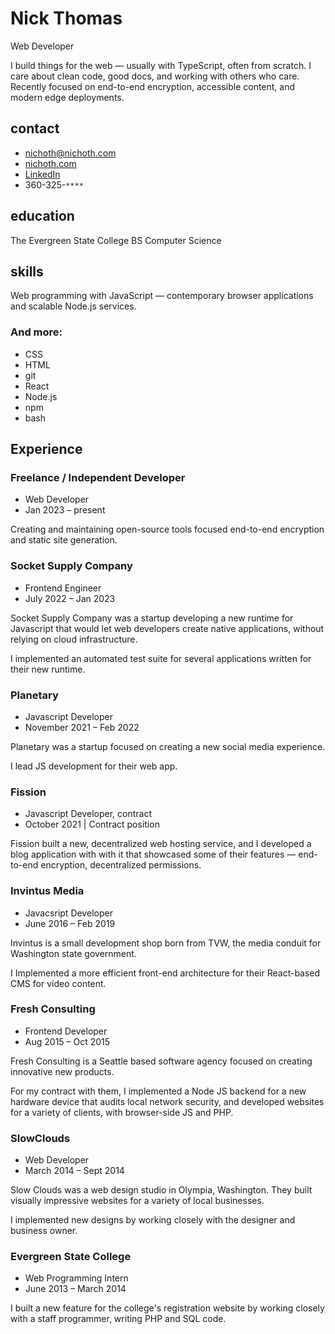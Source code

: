 # Nick Thomas
Web Developer

<p class="intro">
    I build things for the web &mdash; usually with TypeScript, often
    from scratch. I care about clean code, good docs, and working with
    others who care.  Recently focused on end-to-end encryption,
    accessible content, and modern edge deployments.
</p>

<div class="col-left">

## contact
* nichoth@nichoth.com
* [nichoth.com](https://nichoth.com/)
* [LinkedIn](https://www.linkedin.com/in/nichoth/)
* 360-325-`****`

## education
The Evergreen State College
BS Computer Science

## skills
Web programming with JavaScript &mdash; contemporary browser applications and
scalable Node.js services.

### And more:
* CSS
* HTML
* git
* React
* Node.js
* npm
* bash
</div>

<div class="col-right">

## Experience

### Freelance / Independent Developer
* Web Developer
* Jan 2023 &ndash; present

Creating and maintaining open-source tools focused
end-to-end encryption and static site generation.

### Socket Supply Company
* Frontend Engineer
* July 2022 &ndash; Jan 2023

Socket Supply Company was a startup developing a new runtime for Javascript
that would let web developers create native applications, without
relying on cloud infrastructure.

I implemented an automated test suite for several applications written
for their new runtime.

### Planetary
* Javascript Developer
* November 2021 &ndash; Feb 2022

Planetary was a startup focused on creating a new social media experience.

I lead JS development for their web app.

### Fission
* Javascript Developer, contract
* October 2021 | Contract position

Fission built a new, decentralized web hosting service, and I
developed a blog application with with it that showcased some of their
features &mdash; end-to-end encryption, decentralized permissions.

### Invintus Media
* Javacsript Developer
* June 2016 &ndash; Feb 2019

Invintus is a small development shop born from TVW, the media conduit
for Washington state government.

I Implemented a more efficient front-end architecture for their React-based
CMS for video content.

### Fresh Consulting
* Frontend Developer
* Aug 2015 &ndash; Oct 2015

Fresh Consulting is a Seattle based software agency focused
on creating innovative new products.

For my contract with them, I implemented a Node JS backend for a new hardware
device that audits local network security, and developed websites for a variety
of clients, with browser-side JS and PHP.

### SlowClouds
* Web Developer
* March 2014 &ndash; Sept 2014

Slow Clouds was a web design studio in Olympia, Washington. They built visually
impressive websites for a variety of local businesses.

I implemented new designs by working closely with the designer and
business owner.

### Evergreen State College
* Web Programming Intern
* June 2013 &ndash; March 2014

I built a new feature for the college's registration website by working closely
with a staff programmer, writing PHP and SQL code.
</div>
